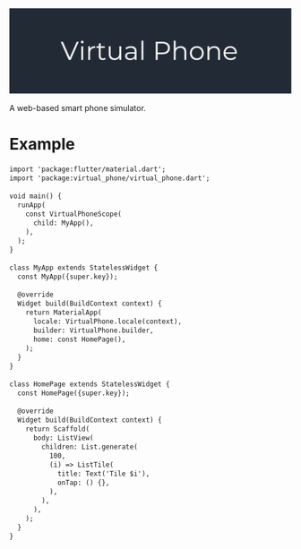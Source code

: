![Header](https://github.com/rbdog/flutter_note_packages/blob/main/virtual_phone/static/header-logo.png?raw=true)


A web-based smart phone simulator.

# Example

```
import 'package:flutter/material.dart';
import 'package:virtual_phone/virtual_phone.dart';

void main() {
  runApp(
    const VirtualPhoneScope(
      child: MyApp(),
    ),
  );
}

class MyApp extends StatelessWidget {
  const MyApp({super.key});

  @override
  Widget build(BuildContext context) {
    return MaterialApp(
      locale: VirtualPhone.locale(context),
      builder: VirtualPhone.builder,
      home: const HomePage(),
    );
  }
}

class HomePage extends StatelessWidget {
  const HomePage({super.key});

  @override
  Widget build(BuildContext context) {
    return Scaffold(
      body: ListView(
        children: List.generate(
          100,
          (i) => ListTile(
            title: Text('Tile $i'),
            onTap: () {},
          ),
        ),
      ),
    );
  }
}

```

